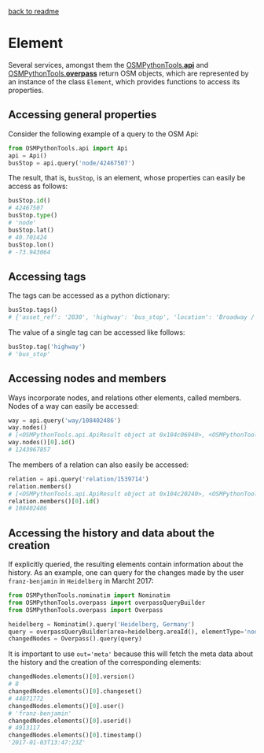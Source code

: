 [back to readme](../../../)

# Element

Several services, amongst them the [OSMPythonTools.**api**](api.md) and [OSMPythonTools.**overpass**](overpass.md) return OSM objects, which are represented by an instance of the class `Element`, which provides functions to access its properties.

## Accessing general properties

Consider the following example of a query to the OSM Api:
```python
from OSMPythonTools.api import Api
api = Api()
busStop = api.query('node/42467507')
```
The result, that is, `busStop`, is an element, whose properties can easily be access as follows:
```python
busStop.id()
# 42467507
busStop.type()
# 'node'
busStop.lat()
# 40.701424
busStop.lon()
# -73.943064
```

## Accessing tags

The tags can be accessed as a python dictionary:
```python
busStop.tags()
# {'asset_ref': '2030', 'highway': 'bus_stop', 'location': 'Broadway / Thornton Street', 'name': 'Broadway / Thornton Street', 'route_ref': 'B46;B46-LTD'}
```
The value of a single tag can be accessed like follows:
```python
busStop.tag('highway')
# 'bus_stop'
```

## Accessing nodes and members

Ways incorporate nodes, and relations other elements, called members. Nodes of a way can easily be accessed:
```python
way = api.query('way/108402486')
way.nodes()
# [<OSMPythonTools.api.ApiResult object at 0x104c06940>, <OSMPythonTools.api.ApiResult object at 0x104c2d8d0>, ...
way.nodes()[0].id()
# 1243967857
```
The members of a relation can also easily be accessed:
```python
relation = api.query('relation/1539714')
relation.members()
# [<OSMPythonTools.api.ApiResult object at 0x104c20240>, <OSMPythonTools.api.ApiResult object at 0x104c2db38>, ...
relation.members()[0].id()
# 108402486
```

## Accessing the history and data about the creation

If explicitly queried, the resulting elements contain information about the history.  As an example, one can query for the changes made by the user `franz-benjamin` in `Heidelberg` in Marcht 2017:
```python
from OSMPythonTools.nominatim import Nominatim
from OSMPythonTools.overpass import overpassQueryBuilder
from OSMPythonTools.overpass import Overpass

heidelberg = Nominatim().query('Heidelberg, Germany')
query = overpassQueryBuilder(area=heidelberg.areaId(), elementType='node', since='2017-01-01T00:00:00Z', to='2017-02-01T00:00:00Z', user='franz-benjamin', out='meta')
changedNodes = Overpass().query(query)
```

It is important to use `out='meta'` because this will fetch the meta data about the history and the creation of the corresponding elements:
```python
changedNodes.elements()[0].version()
# 8
changedNodes.elements()[0].changeset()
# 44871772
changedNodes.elements()[0].user()
# 'franz-benjamin'
changedNodes.elements()[0].userid()
# 4913117
changedNodes.elements()[0].timestamp()
'2017-01-03T13:47:23Z'
```
